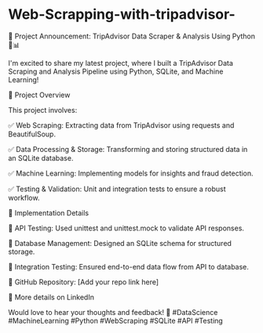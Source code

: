 # Web-Scrapping-with-tripadvisor-
🚀 Project Announcement: TripAdvisor Data Scraper & Analysis Using Python 🏨📊

I'm excited to share my latest project, where I built a TripAdvisor Data Scraping and Analysis Pipeline using Python, SQLite, and Machine Learning!

🔹 Project Overview

This project involves:

✅ Web Scraping: Extracting data from TripAdvisor using requests and BeautifulSoup.

✅ Data Processing & Storage: Transforming and storing structured data in an SQLite database.

✅ Machine Learning: Implementing models for insights and fraud detection.

✅ Testing & Validation: Unit and integration tests to ensure a robust workflow.

🔹 Implementation Details

📌 API Testing: Used unittest and unittest.mock to validate API responses.

📌 Database Management: Designed an SQLite schema for structured storage.

📌 Integration Testing: Ensured end-to-end data flow from API to database.

🔗 GitHub Repository: [Add your repo link here]

🔗 More details on LinkedIn

Would love to hear your thoughts and feedback! 🚀 #DataScience #MachineLearning #Python #WebScraping #SQLite #API #Testing

